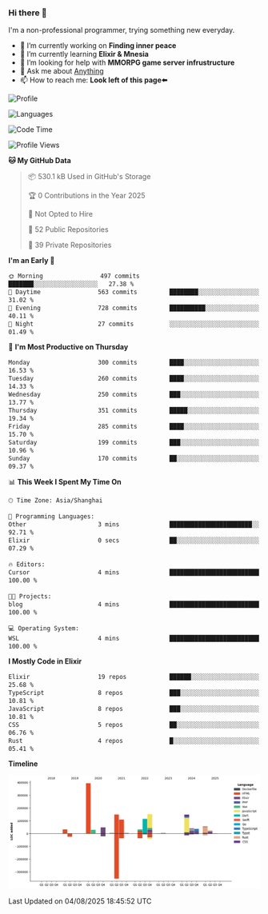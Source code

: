 ### Hi there 👋

I'm a non-professional programmer, trying something new everyday.

<!--
**dyzdyz010/dyzdyz010** is a ✨ _special_ ✨ repository because its `README.md` (this file) appears on your GitHub profile.
-->

- 🔭 I’m currently working on **Finding inner peace**
- 🌱 I’m currently learning **Elixir & Mnesia**
- 🤔 I’m looking for help with **MMORPG game server infrustructure**
- 💬 Ask me about [Anything](https://github.com/dyzdyz010/dyzdyz010/issues)
- 📫 How to reach me: **Look left of this page⬅️**

<!-- - 👯 I’m looking to collaborate on
- 😄 Pronouns: ...
- ⚡ Fun fact: ...
 -->
 
![Profile](https://github-readme-stats.vercel.app/api?username=dyzdyz010&count_private=true&show_icons=true&theme=dracula)

![Languages](https://github-readme-stats.vercel.app/api/top-langs/?username=dyzdyz010&layout=compact&theme=dracula)

<!--START_SECTION:waka-->
![Code Time](http://img.shields.io/badge/Code%20Time-2%2C051%20hrs%2050%20mins-blue)

![Profile Views](http://img.shields.io/badge/Profile%20Views-0-blue)

**🐱 My GitHub Data** 

> 📦 530.1 kB Used in GitHub's Storage 
 > 
> 🏆 0 Contributions in the Year 2025
 > 
> 🚫 Not Opted to Hire
 > 
> 📜 52 Public Repositories 
 > 
> 🔑 39 Private Repositories 
 > 
**I'm an Early 🐤** 

```text
🌞 Morning                497 commits         ███████░░░░░░░░░░░░░░░░░░   27.38 % 
🌆 Daytime                563 commits         ████████░░░░░░░░░░░░░░░░░   31.02 % 
🌃 Evening                728 commits         ██████████░░░░░░░░░░░░░░░   40.11 % 
🌙 Night                  27 commits          ░░░░░░░░░░░░░░░░░░░░░░░░░   01.49 % 
```
📅 **I'm Most Productive on Thursday** 

```text
Monday                   300 commits         ████░░░░░░░░░░░░░░░░░░░░░   16.53 % 
Tuesday                  260 commits         ████░░░░░░░░░░░░░░░░░░░░░   14.33 % 
Wednesday                250 commits         ███░░░░░░░░░░░░░░░░░░░░░░   13.77 % 
Thursday                 351 commits         █████░░░░░░░░░░░░░░░░░░░░   19.34 % 
Friday                   285 commits         ████░░░░░░░░░░░░░░░░░░░░░   15.70 % 
Saturday                 199 commits         ███░░░░░░░░░░░░░░░░░░░░░░   10.96 % 
Sunday                   170 commits         ██░░░░░░░░░░░░░░░░░░░░░░░   09.37 % 
```


📊 **This Week I Spent My Time On** 

```text
🕑︎ Time Zone: Asia/Shanghai

💬 Programming Languages: 
Other                    3 mins              ███████████████████████░░   92.71 % 
Elixir                   0 secs              ██░░░░░░░░░░░░░░░░░░░░░░░   07.29 % 

🔥 Editors: 
Cursor                   4 mins              █████████████████████████   100.00 % 

🐱‍💻 Projects: 
blog                     4 mins              █████████████████████████   100.00 % 

💻 Operating System: 
WSL                      4 mins              █████████████████████████   100.00 % 
```

**I Mostly Code in Elixir** 

```text
Elixir                   19 repos            ██████░░░░░░░░░░░░░░░░░░░   25.68 % 
TypeScript               8 repos             ███░░░░░░░░░░░░░░░░░░░░░░   10.81 % 
JavaScript               8 repos             ███░░░░░░░░░░░░░░░░░░░░░░   10.81 % 
CSS                      5 repos             ██░░░░░░░░░░░░░░░░░░░░░░░   06.76 % 
Rust                     4 repos             █░░░░░░░░░░░░░░░░░░░░░░░░   05.41 % 
```



**Timeline**

![Lines of Code chart](https://raw.githubusercontent.com/dyzdyz010/dyzdyz010/master/assets/bar_graph.png)


 Last Updated on 04/08/2025 18:45:52 UTC
<!--END_SECTION:waka-->
